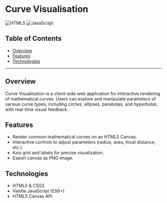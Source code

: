 # Curve Visualisation

![HTML5](https://img.shields.io/badge/technology-HTML5-orange.svg) ![JavaScript](https://img.shields.io/badge/technology-JavaScript-yellow.svg)

## Table of Contents

- [Overview](#overview)
- [Features](#features)
- [Technologies](#technologies)

---

## Overview

Curve Visualisation is a client-side web application for interactive rendering of mathematical curves. Users can explore and manipulate parameters of various curve types, including circles, ellipses, parabolas, and hyperbolas, with real-time visual feedback.

## Features

- Render common mathematical curves on an HTML5 Canvas.
- Interactive controls to adjust parameters (radius, axes, focal distance, etc.).
- Axis grid and labels for precise visualization.
- Export canvas as PNG image.

## Technologies

- HTML5 & CSS3
- Vanilla JavaScript (ES6+)
- HTML5 Canvas API
